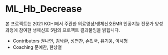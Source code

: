 # ML_Hb_Decrease

본 프로젝트는 2021 KOHI에서 주관한 의료영상/생체신호EMR 인공지능 전문가 양성과정에 참여한 생체신호 5팀의 프로젝트 결과물임을 밝힙니다.
- Contributors
권나연, 김낙환, 성연찬, 손민국, 유기웅, 이시형
- Coaching
문예찬, 한상철
